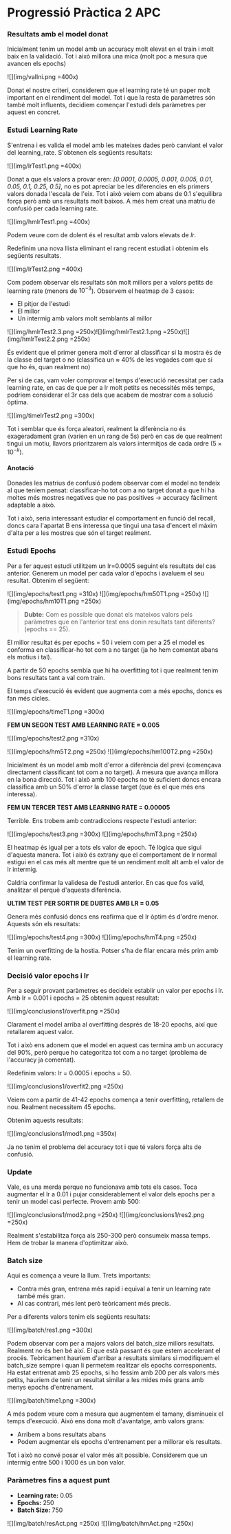 # Progressió Pràctica 2 APC

### Resultats amb el model donat

Inicialment tenim un model amb un accuracy molt elevat en el
train i molt baix en la validació.
Tot i això millora una mica (molt poc a mesura que avancen els epochs)

![](img/valIni.png =400x)

Donat el nostre criteri, considerem que el learning rate té un paper molt
important en el rendiment del model. Tot i que la resta de paràmetres són també
molt influents, decidiem començar l'estudi dels paràmetres per aquest en
concret.

### Estudi Learning Rate

S'entrena i es valida el model amb les mateixes dades però canviant el valor
del learning_rate. S'obtenen els següents resultats:

![](img/lrTest1.png =400x)

Donat a que els valors a provar eren: _[0.0001, 0.0005, 0.001, 0.005, 0.01, 0.05, 0.1, 0.25, 0.5]_, no es pot apreciar be les diferencies en els primers valors donada l'escala de l'eix. Tot i això veiem com abans de 0.1 s'equilibra força però amb uns resultats molt baixos. A més hem creat una matriu de confusió per cada learning rate.

![](img/hmlrTest1.png =400x)

Podem veure com de dolent és el resultat amb valors elevats de _lr_.


Redefinim una nova llista eliminant el rang recent estudiat i obtenim els següents resultats.

![](img/lrTest2.png =400x)

Com podem observar els resultats són molt millors per a valors petits de learning rate (menors de $10^{-3}$). Observem el heatmap de 3 casos:
* El pitjor de l'estudi
* El millor
* Un intermig amb valors molt semblants al millor

![](img/hmlrTest2.3.png =250x)![](img/hmlrTest2.1.png =250x)![](img/hmlrTest2.2.png =250x)

És evident que el primer genera molt d'error al classificar si la mostra és de la classe del target o no (classifica un ≈ 40% de les vegades com que si que ho és, quan realment no)

Per si de cas, vam voler comprovar el temps d'execució necessitat per cada learning rate, en cas de que per a lr molt petits es necessités més temps, podriem considerar el 3r cas dels que acabem de mostrar com a solució òptima.

![](img/timelrTest2.png =300x)

Tot i semblar que és força aleatori, realment la diferència no és exageradament gran (varien en un rang de 5s) però en cas de que realment tingui un motiu, llavors prioritzarem als valors intermitjos de cada ordre ($5\times10^{-k}$).

#### Anotació
Donades les matrius de confusió podem observar com el model no tendeix al que teniem pensat: classificar-ho tot com a no target donat a que hi ha moltes més mostres negatives que no pas positives -> accuracy fàcilment adaptable a això.

Tot i això, seria interessant estudiar el comportament en funció del recall, doncs cara l'apartat B ens interessa que tingui una tasa d'encert el màxim d'alta per a les mostres que són el target realment.

### Estudi Epochs
Per a fer aquest estudi utilitzem un lr=0.0005 seguint els resultats del cas anterior. Generem un model per cada valor d'epochs i avaluem el seu resultat. Obtenim el següent:

![](img/epochs/test1.png =310x)
![](img/epochs/hm50T1.png =250x)
![](img/epochs/hm10T1.png =250x)

> __Dubte:__ Com es possible que donat els mateixos valors pels paràmetres que en l'anterior test ens donin resultats tant diferents? (epochs == 25).

El millor resultat és per epochs = 50 i veiem com per a 25 el model es conforma en classificar-ho tot com a no target (ja ho hem comentat abans els motius i tal).

A partir de 50 epochs sembla que hi ha overfitting tot i que realment tenim bons resultats tant a val com train.

El temps d'execució és evident que augmenta com a més epochs, doncs es fan més cicles.

![](img/epochs/timeT1.png =300x)


__FEM UN SEGON TEST AMB LEARNING RATE = 0.005__

![](img/epochs/test2.png =310x)

![](img/epochs/hm5T2.png =250x)
![](img/epochs/hm100T2.png =250x)

Inicialment és un model amb molt d'error a diferència del previ (començava directament classificant tot com a no target). A mesura que avança millora en la bona direcció. Tot i això amb 100 epochs no té suficient doncs encara classifica amb un 50% d'error la classe target (que és el que més ens interessa).


__FEM UN TERCER TEST AMB LEARNING RATE = 0.00005__

Terrible. Ens trobem amb contradiccions respecte l'estudi anterior:

![](img/epochs/test3.png =300x)
![](img/epochs/hmT3.png =250x)

El heatmap és igual per a tots els valor de epoch. Té lògica que sigui d'aquesta manera. Tot i això és extrany que el comportament de lr normal estigui en el cas més alt mentre que té un rendiment molt alt amb el valor de lr intermig.

Caldria confirmar la validesa de l'estudi anterior. En cas que fos valid, analitzar el perquè d'aquesta diferència.

__ULTIM TEST PER SORTIR DE DUBTES AMB LR = 0.05__

Genera més confusió doncs ens reafirma que el lr òptim és d'ordre menor. Aquests són els resultats:

![](img/epochs/test4.png =300x)
![](img/epochs/hmT4.png =250x)

Tenim un overfitting de la hostia. Potser s'ha de filar encara més prim amb el learning rate.

### Decisió valor epochs i lr
Per a seguir provant paràmetres es decideix establir un valor per epochs i lr. Amb lr = 0.001 i epochs = 25 obtenim aquest resultat:

![](img/conclusions1/overfit.png =250x)

Clarament el model arriba al overfitting després de 18-20 epochs, així que retallarem aquest valor.

Tot i això ens adonem que el model en aquest cas termina amb un accuracy del 90%, però perque ho categoritza tot com a no target (problema de l'accuracy ja comentat).

Redefinim valors: lr = 0.0005 i epochs = 50.

![](img/conclusions1/overfit2.png =250x)

Veiem com a partir de 41-42 epochs comença a tenir overfitting, retallem de nou. Realment necessitem 45 epochs.

Obtenim aquests resultats:

![](img/conclusions1/mod1.png =350x)

Ja no tenim el problema del accuracy tot i que té valors força alts de confusió.

### Update

Vale, es una merda perque no funcionava amb tots els casos. Toca augmentar el lr a 0.01 i pujar considerablement el valor dels epochs per a tenir un model casi perfecte. Provem amb 500:

![](img/conclusions1/mod2.png =250x)
![](img/conclusions1/res2.png =250x)

Realment s'estabilitza força als 250-300 però consumeix massa temps. Hem de trobar la manera d'optimitzar això.

### Batch size
Aqui es comença a veure la llum.
Trets importants:
* Contra més gran, entrena més rapid i equival a tenir un learning rate també més gran.
* Al cas contrari, més lent però teòricament més precís.

Per a diferents valors tenim els següents resultats:

![](img/batch/res1.png =300x)

Podem observar com per a majors valors del batch_size millors resultats. Realment no és ben bé així. El que està passant és que estem accelerant el procés. Teòricament hauriem d'arribar a resultats similars si modifiquem el batch_size sempre i quan li permetem realitzar els epochs corresponents. Ha estat entrenat amb 25 epochs, si ho fessim amb 200 per als valors més petits, hauriem de tenir un resultat similar a les mides més grans amb menys epochs d'entrenament.


![](img/batch/time1.png =300x)

A més podem veure com a mesura que augmentem el tamany, disminueix el temps d'execució. Això ens dona molt d'avantatge, amb valors grans:
* Arribem a bons resultats abans
* Podem augmentar els epochs d'entrenament per a millorar els resultats.

Tot i això no convé posar el valor més alt possible.
Considerem que un intermig entre 500 i 1000 és un bon valor.

### Paràmetres fins a aquest punt
* __Learning rate:__ 0.05
* __Epochs:__ 250
* __Batch Size:__ 750

![](img/batch/resAct.png =250x)
![](img/batch/hmAct.png =250x)
